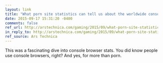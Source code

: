 ```yaml
---
layout: link
title: "What porn site statistics can tell us about the worldwide console wars"
date: 2015-09-17 15:31:20 -0400
comments: false
ref_url: http://arstechnica.com/gaming/2015/09/what-porn-site-statistics-can-tell-us-about-the-worldwide-console-wars/
in_reply_to: http://arstechnica.com/gaming/2015/09/what-porn-site-statistics-can-tell-us-about-the-worldwide-console-wars/
ref_source: Ars Technica
---
```


This was a fascinating dive into console browser stats. You did know people use console browsers, right? And yes, for more than porn.